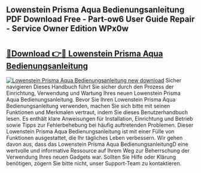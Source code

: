 ## Lowenstein Prisma Aqua Bedienungsanleitung PDF Download Free - Part-ow6 User Guide Repair - Service Owner Edition WPx0w

# <h2><a href="http://df36em.blite.top/?on=Lowenstein+Prisma+Aqua+Bedienungsanleitung">🔗Download 👉🔴 Lowenstein Prisma Aqua Bedienungsanleitung</a></h2>

[![Lowenstein Prisma Aqua Bedienungsanleitung new download](https://i.imgur.com/lujVjoI.png)](http://df36em.blite.top/?on=Lowenstein+Prisma+Aqua+Bedienungsanleitung)
Sicher navigieren Dieses Handbuch führt Sie sicher durch den Prozess der Einrichtung, Verwendung und Wartung Ihres neuen Lowenstein Prisma Aqua Bedienungsanleitung. Bevor Sie Ihren Lowenstein Prisma Aqua Bedienungsanleitung verwenden, machen Sie sich bitte mit seinen Funktionen und Merkmalen vertraut, indem Sie dieses Benutzerhandbuch lesen. Es enthält klare Anweisungen für Installation, Einrichtung und Betrieb sowie Tipps zur Fehlerbehebung bei häufig auftretenden Problemen. Dieser Lowenstein Prisma Aqua Bedienungsanleitung ist mit einer Fülle von Funktionen ausgestattet, die Ihr tägliches Leben verbessern. Wir gehen davon aus, dass das Lowenstein Prisma Aqua BedienungsanleitungD eine wertvolle und informative Ressource auf Ihrem Weg zur Beherrschung der Verwendung Ihres neuen Gadgets war. Sollten Sie Hilfe oder Klärung benötigen, zögern Sie bitte nicht, unser Support-Team zu kontaktieren.
